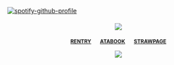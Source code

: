 [![spotify-github-profile](https://spotify-github-profile.kittinanx.com/api/view?uid=amwonvf2avhdwndphxsrhb8g5&cover_image=true&theme=novatorem&show_offline=true&background_color=121212&interchange=false&bar_color=53b14f&bar_color_cover=true)](https://github.com/kittinan/spotify-github-profile)



<h4 align="center">

 ![](https://projectpokemon.org/images/normal-sprite/rockruff.gif)
  

<h4 align="center">
  
  <sub>[**RENTRY**](https://rentry.co/astraIfox)⠀⠀ [**ATABOOK**](https://calamity.atabook.org/)⠀⠀ [**STRAWPAGE**](https://euphorial.straw.page/)</sub>


![](https://komarev.com/ghpvc/?username=Iovefool&color=966fd6&style=plastic&label=☆)
</h4>
</p>

<h4 align="center">
